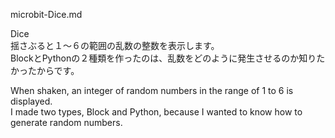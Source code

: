 microbit-Dice.md  

Dice  
  揺さぶると１～６の範囲の乱数の整数を表示します。  
  BlockとPythonの２種類を作ったのは、乱数をどのように発生させるのか知りたかったからです。  
  
  When shaken, an integer of random numbers in the range of 1 to 6 is displayed.  
  I made two types, Block and Python, because I wanted to know how to generate random numbers.  
